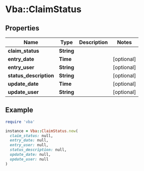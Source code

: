 # Vba::ClaimStatus

## Properties

| Name | Type | Description | Notes |
| ---- | ---- | ----------- | ----- |
| **claim_status** | **String** |  |  |
| **entry_date** | **Time** |  | [optional] |
| **entry_user** | **String** |  | [optional] |
| **status_description** | **String** |  | [optional] |
| **update_date** | **Time** |  | [optional] |
| **update_user** | **String** |  | [optional] |

## Example

```ruby
require 'vba'

instance = Vba::ClaimStatus.new(
  claim_status: null,
  entry_date: null,
  entry_user: null,
  status_description: null,
  update_date: null,
  update_user: null
)
```

